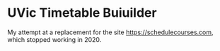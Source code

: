 # UVic Timetable Buiuilder

My attempt at a replacement for the site https://schedulecourses.com, which stopped working in 2020.


